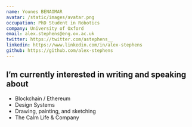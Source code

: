 ```yaml
---
name: Younes BENAOMAR
avatar: /static/images/avatar.png
occupation: PhD Student in Robotics
company: University of Oxford
email: alex.stephens@eng.ox.ac.uk
twitter: https://twitter.com/astephens__
linkedin: https://www.linkedin.com/in/alex-stephens
github: https://github.com/alex-stephens
---
```


## I’m currently interested in writing and speaking about

- Blockchain / Ethereum
- Design Systems
- Drawing, painting, and sketching
- The Calm Life & Company
